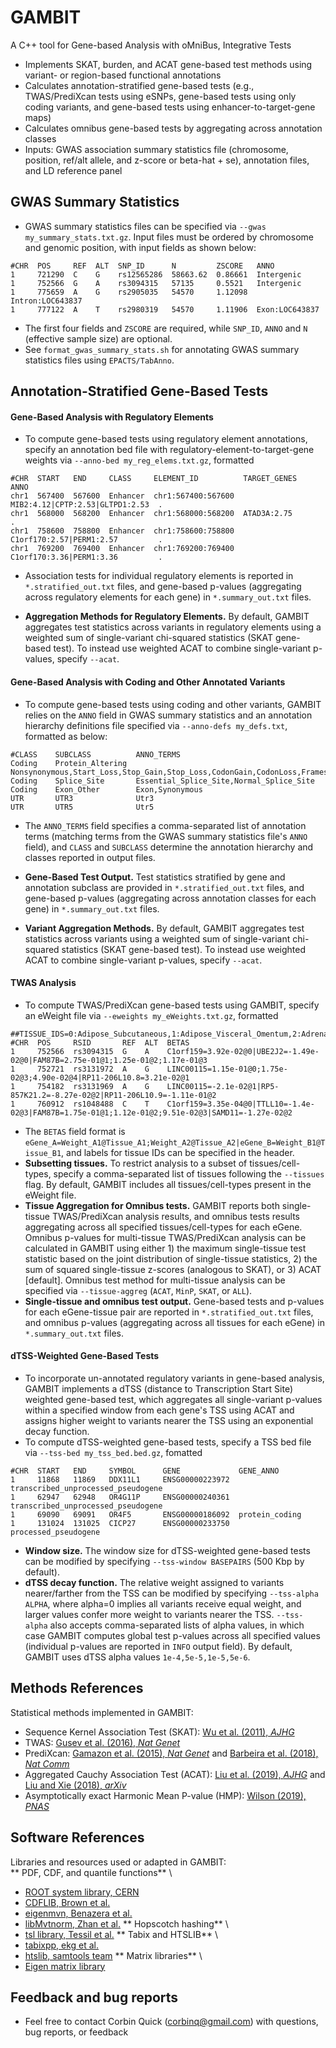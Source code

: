 # GAMBIT

A C++ tool for Gene-based Analysis with oMniBus, Integrative Tests

- Implements SKAT, burden, and ACAT gene-based test methods using variant- or region-based functional annotations
- Calculates annotation-stratified gene-based tests (e.g., TWAS/PrediXcan tests using eSNPs, gene-based tests using only coding variants, and gene-based tests using enhancer-to-target-gene maps)
- Calculates omnibus gene-based tests by aggregating across annotation classes
- Inputs: GWAS association summary statistics file (chromosome, position, ref/alt allele, and z-score or beta-hat + se), annotation files, and LD reference panel


## GWAS Summary Statistics

- GWAS summary statistics files can be specified via `--gwas my_summary_stats.txt.gz`. Input files must be ordered by chromosome and genomic position, with input fields as shown below:

```
#CHR  POS     REF  ALT  SNP_ID      N         ZSCORE   ANNO
1     721290  C    G    rs12565286  58663.62  0.86661  Intergenic
1     752566  G    A    rs3094315   57135     0.5521   Intergenic
1     775659  A    G    rs2905035   54570     1.12098  Intron:LOC643837
1     777122  A    T    rs2980319   54570     1.11906  Exon:LOC643837
```

- The first four fields and `ZSCORE` are required, while `SNP_ID`, `ANNO` and `N` (effective sample size) are optional. 
- See `format_gwas_summary_stats.sh` for annotating GWAS summary statistics files using `EPACTS/TabAnno`.

## Annotation-Stratified Gene-Based Tests

#### Gene-Based Analysis with Regulatory Elements
- To compute gene-based tests using regulatory element annotations, specify an annotation bed file with regulatory-element-to-target-gene weights via `--anno-bed my_reg_elems.txt.gz`, formatted

```
#CHR  START   END     CLASS     ELEMENT_ID          TARGET_GENES                     ANNO
chr1  567400  567600  Enhancer  chr1:567400:567600  MIB2:4.12|CPTP:2.53|GLTPD1:2.53  .
chr1  568000  568200  Enhancer  chr1:568000:568200  ATAD3A:2.75                      .
chr1  758600  758800  Enhancer  chr1:758600:758800  C1orf170:2.57|PERM1:2.57         .
chr1  769200  769400  Enhancer  chr1:769200:769400  C1orf170:3.36|PERM1:3.36         .
```

- Association tests for individual regulatory elements is reported in `*.stratified_out.txt` files, and gene-based p-values (aggregating across regulatory elements for each gene) in `*.summary_out.txt` files.

- **Aggregation Methods for Regulatory Elements.** By default, GAMBIT aggregates test statistics across variants in regulatory elements using a weighted sum of single-variant chi-squared statistics (SKAT gene-based test).  To instead use weighted ACAT to combine single-variant p-values, specify `--acat`.

#### Gene-Based Analysis with Coding and Other Annotated Variants 

- To compute gene-based tests using coding and other variants, GAMBIT relies on the `ANNO` field in GWAS summary statistics and an annotation hierarchy definitions file specified via `--anno-defs my_defs.txt`, formatted as below:

```
#CLASS    SUBCLASS          ANNO_TERMS
Coding    Protein_Altering  Nonsynonymous,Start_Loss,Stop_Gain,Stop_Loss,CodonGain,CodonLoss,Frameshift
Coding    Splice_Site       Essential_Splice_Site,Normal_Splice_Site
Coding    Exon_Other        Exon,Synonymous
UTR       UTR3              Utr3
UTR       UTR5              Utr5
```

- The `ANNO_TERMS` field specifies a comma-separated list of annotation terms (matching terms from the GWAS summary statistics file's `ANNO` field), and `CLASS` and `SUBCLASS` determine the annotation hierarchy and classes reported in output files. 

- **Gene-Based Test Output.** Test statistics stratified by gene and annotation subclass are provided in `*.stratified_out.txt` files, and gene-based p-values (aggregating across annotation classes for each gene) in `*.summary_out.txt` files.

- **Variant Aggregation Methods.** By default, GAMBIT aggregates test statistics across variants using a weighted sum of single-variant chi-squared statistics (SKAT gene-based test).  To instead use weighted ACAT to combine single-variant p-values, specify `--acat`.

#### TWAS Analysis
- To compute TWAS/PrediXcan gene-based tests using GAMBIT, specify an eWeight file via `--eweights my_eWeights.txt.gz`, formatted

```
##TISSUE_IDS=0:Adipose_Subcutaneous,1:Adipose_Visceral_Omentum,2:Adrenal_Gland,3:Artery_Aorta
#CHR  POS     RSID       REF  ALT  BETAS
1     752566  rs3094315  G    A    C1orf159=3.92e-02@0|UBE2J2=-1.49e-02@0|FAM87B=2.75e-01@1;1.25e-01@2;1.17e-01@3
1     752721  rs3131972  A    G    LINC00115=1.15e-01@0;1.75e-02@3;4.90e-02@4|RP11-206L10.8=3.21e-02@1
1     754182  rs3131969  A    G    LINC00115=-2.1e-02@1|RP5-857K21.2=-8.27e-02@2|RP11-206L10.9=-1.11e-01@2
1     760912  rs1048488  C    T    C1orf159=3.35e-04@0|TTLL10=-1.4e-02@3|FAM87B=1.75e-01@1;1.12e-01@2;9.51e-02@3|SAMD11=-1.27e-02@2
```

- The `BETAS` field format is `eGene_A=Weight_A1@Tissue_A1;Weight_A2@Tissue_A2|eGene_B=Weight_B1@Tissue_B1`, and labels for tissue IDs can be specified in the header. 
- **Subsetting tissues.** To restrict analysis to a subset of tissues/cell-types, specify a comma-separated list of tissues following the `--tissues` flag. By default, GAMBIT includes all tissues/cell-types present in the eWeight file. 
- **Tissue Aggregation for Omnibus tests.** GAMBIT reports both single-tissue TWAS/PrediXcan analysis results, and omnibus tests results aggregating across all specified tissues/cell-types for each eGene. Omnibus p-values for multi-tissue TWAS/PrediXcan analysis can be calculated in GAMBIT using either 1) the maximum single-tissue test statistic based on the joint distribution of single-tissue statistics, 2) the sum of squared single-tissue z-scores (analogous to SKAT), or 3) ACAT [default]. Omnibus test method for multi-tissue analysis can be specified via `--tissue-aggreg` (`ACAT`, `MinP`, `SKAT`, or `ALL`).
- **Single-tissue and omnibus test output.** Gene-based tests and p-values for each eGene-tissue pair are reported in `*.stratified_out.txt` files, and omnibus p-values (aggregating across all tissues for each eGene) in `*.summary_out.txt` files.

#### dTSS-Weighted Gene-Based Tests
- To incorporate un-annotated regulatory variants in gene-based analysis, GAMBIT implements a dTSS (distance to Transcription Start Site) weighted gene-based test, which aggregates all single-variant p-values within a specified window from each gene's TSS using ACAT and assigns higher weight to variants nearer the TSS using an exponential decay function. 
- To compute dTSS-weighted gene-based tests, specify a TSS bed file via `--tss-bed my_tss_bed.bed.gz`, fomatted 

```
#CHR  START   END     SYMBOL      GENE             GENE_ANNO
1     11868   11869   DDX11L1     ENSG00000223972  transcribed_unprocessed_pseudogene
1     62947   62948   OR4G11P     ENSG00000240361  transcribed_unprocessed_pseudogene
1     69090   69091   OR4F5       ENSG00000186092  protein_coding
1     131024  131025  CICP27      ENSG00000233750  processed_pseudogene
```

- **Window size.** The window size for dTSS-weighted gene-based tests can be modified by specifying `--tss-window BASEPAIRS` (500 Kbp by default).
- **dTSS decay function.** The relative weight assigned to variants nearer/farther from the TSS can be modified by specifying `--tss-alpha ALPHA`, where alpha=0 implies all variants receive equal weight, and larger values confer more weight to variants nearer the TSS. `--tss-alpha` also accepts comma-separated lists of alpha values, in which case GAMBIT computes global test p-values across all specified values (individual p-values are reported in `INFO` output field). By default, GAMBIT uses dTSS alpha values `1e-4,5e-5,1e-5,5e-6`. 

## Methods References

Statistical methods implemented in GAMBIT:
- Sequence Kernel Association Test (SKAT): [Wu et al. (2011), *AJHG*](https://doi.org/10.1016/j.ajhg.2011.05.029)
- TWAS: [Gusev et al. (2016), *Nat Genet*](https://www.nature.com/articles/ng.3506)
- PrediXcan: [Gamazon et al. (2015), *Nat Genet*](https://www.nature.com/articles/ng.3367) and [Barbeira et al. (2018), *Nat Comm*](https://www.nature.com/articles/s41467-018-03621-1)
- Aggregated Cauchy Association Test (ACAT): [Liu et al. (2019), *AJHG*](https://doi.org/10.1016/j.ajhg.2019.01.002) and [Liu and Xie (2018), *arXiv*](https://arxiv.org/abs/1808.09011)
- Asymptotically exact Harmonic Mean P-value (HMP): [Wilson (2019), *PNAS*](https://doi.org/10.1073/pnas.1814092116)

## Software References

Libraries and resources used or adapted in GAMBIT: \
** PDF, CDF, and quantile functions** \
- [ROOT system library, CERN](https://root.cern.ch/)
- [CDFLIB, Brown et al.](https://people.sc.fsu.edu/~jburkardt/cpp_src/cdflib/cdflib.html)
- [eigenmvn, Benazera et al.](https://github.com/beniz/eigenmvn)
- [libMvtnorm, Zhan et al.](https://github.com/zhanxw/libMvtnorm)
** Hopscotch hashing** \
- [tsl library, Tessil et al.](https://github.com/Tessil/hopscotch-map)
** Tabix and HTSLIB** \
- [tabixpp, ekg et al.](https://github.com/ekg/tabixpp)
- [htslib, samtools team](https://github.com/samtools/htslib)
** Matrix libraries** \
- [Eigen matrix library](http://eigen.tuxfamily.org)

## Feedback and bug reports

- Feel free to contact Corbin Quick (corbinq@gmail.com) with questions, bug reports, or feedback

